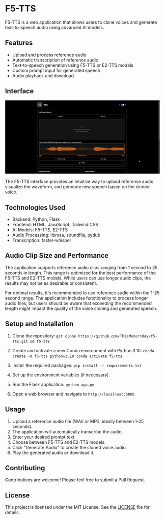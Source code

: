 # F5-TTS

F5-TTS is a web application that allows users to clone voices and generate text-to-speech audio using advanced AI models.

## Features

- Upload and process reference audio
- Automatic transcription of reference audio
- Text-to-speech generation using F5-TTS or E2-TTS models
- Custom prompt input for generated speech
- Audio playback and download

## Interface

![F5-TTS Interface](https://github.com/ThisModernDay/f5-tts/blob/main/images/ui.png?raw=true)

The F5-TTS interface provides an intuitive way to upload reference audio, visualize the waveform, and generate new speech based on the cloned voice.

## Technologies Used

- Backend: Python, Flask
- Frontend: HTML, JavaScript, Tailwind CSS
- AI Models: F5-TTS, E2-TTS
- Audio Processing: librosa, soundfile, pydub
- Transcription: faster-whisper

## Audio Clip Size and Performance

The application supports reference audio clips ranging from 1 second to 25 seconds in length. This range is optimized for the best performance of the F5-TTS and E2-TTS models. While users can use longer audio clips, the results may not be as desirable or consistent.

For optimal results, it's recommended to use reference audio within the 1-25 second range. The application includes functionality to process longer audio files, but users should be aware that exceeding the recommended length might impact the quality of the voice cloning and generated speech.

## Setup and Installation

1. Clone the repository:   ```
   git clone https://github.com/ThisModernDay/f5-tts.git
   cd f5-tts   ```

2. Create and activate a new Conda environment with Python 3.10:   ```
   conda create -n f5-tts python=3.10
   conda activate f5-tts   ```

3. Install the required packages:   ```
   pip install -r requirements.txt   ```

4. Set up the environment variables (if necessary).

5. Run the Flask application:   ```
   python app.py   ```

6. Open a web browser and navigate to `http://localhost:5000`.

## Usage

1. Upload a reference audio file (WAV or MP3, ideally between 1-25 seconds).
2. The application will automatically transcribe the audio.
3. Enter your desired prompt text.
4. Choose between F5-TTS and E2-TTS models.
5. Click "Generate Audio" to create the cloned voice audio.
6. Play the generated audio or download it.

## Contributing

Contributions are welcome! Please feel free to submit a Pull Request.

## License

This project is licensed under the MIT License. See the [LICENSE](LICENSE) file for details.
